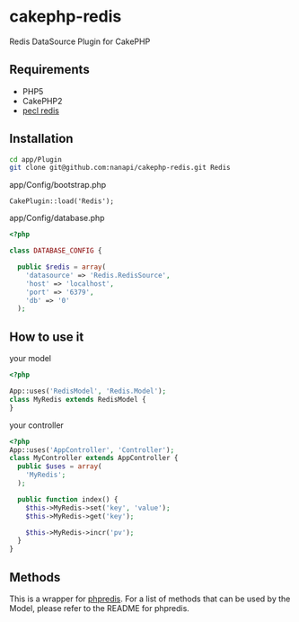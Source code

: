 cakephp-redis
=============

Redis DataSource Plugin for CakePHP

## Requirements
- PHP5
- CakePHP2
- [pecl redis](http://pecl.php.net/package/redis)


## Installation

```sh
cd app/Plugin
git clone git@github.com:nanapi/cakephp-redis.git Redis
```

app/Config/bootstrap.php
```
CakePlugin::load('Redis');
```

app/Config/database.php
```php
<?php

class DATABASE_CONFIG {

  public $redis = array(
    'datasource' => 'Redis.RedisSource',
    'host' => 'localhost',
    'port' => '6379',
    'db' => '0'
  );

```


## How to use it

your model
```php
<?php

App::uses('RedisModel', 'Redis.Model');
class MyRedis extends RedisModel {
}

```

your controller
```php
<?php
App::uses('AppController', 'Controller');
class MyController extends AppController {
  public $uses = array(
    'MyRedis';
  );

  public function index() {
    $this->MyRedis->set('key', 'value');
    $this->MyRedis->get('key');

    $this->MyRedis->incr('pv');
  }
}

```


## Methods
This is a wrapper for [phpredis][]. For a list of methods that can be used by the Model, please refer to the README for phpredis.


[phpredis]: https://github.com/nicolasff/phpredis "phpredis"
